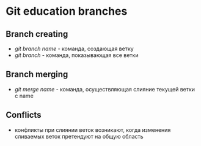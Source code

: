 # Git education branches

## Branch creating

* *git branch name* - команда, создающая ветку
* *git branch* - команда, показывающая все ветки

## Branch merging

* *git merge name* - команда, осуществляющая слияние текущей ветки с name

## Conflicts

* конфликты при слиянии веток возникают, когда изменения сливаемых веток претендуют на общую область